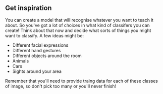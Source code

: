 ## Get inspiration

You can create a model that will recognise whatever you want to teach it about. So you've got a lot of choices in what kind of classifers you can create! Think about that now and decide what sorts of things you might want to classify. A few ideas might be:

+ Different facial expressions
+ Different hand gestures
+ Different objects around the room
+ Animals
+ Cars
+ Sights around your area

Remember that you'll need to provide traing data for each of these classes of image, so don't pick too many or you'll never finish!